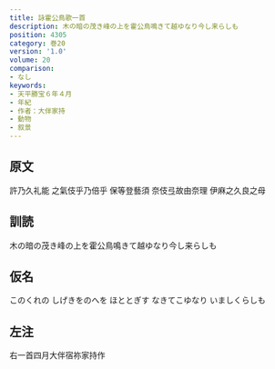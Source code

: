 ```yaml
---
title: 詠霍公鳥歌一首
description: 木の暗の茂き峰の上を霍公鳥鳴きて越ゆなり今し来らしも
position: 4305
category: 巻20
version: '1.0'
volume: 20
comparison:
- なし
keywords:
- 天平勝宝６年４月
- 年紀
- 作者：大伴家持
- 動物
- 叙景
---
```


## 原文

許乃久礼能 之氣伎乎乃倍乎 保等登藝須 奈伎弖故由奈理 伊麻之久良之母

## 訓読

木の暗の茂き峰の上を霍公鳥鳴きて越ゆなり今し来らしも

## 仮名

このくれの しげきをのへを ほととぎす なきてこゆなり いましくらしも

## 左注

右一首四月大伴宿祢家持作

